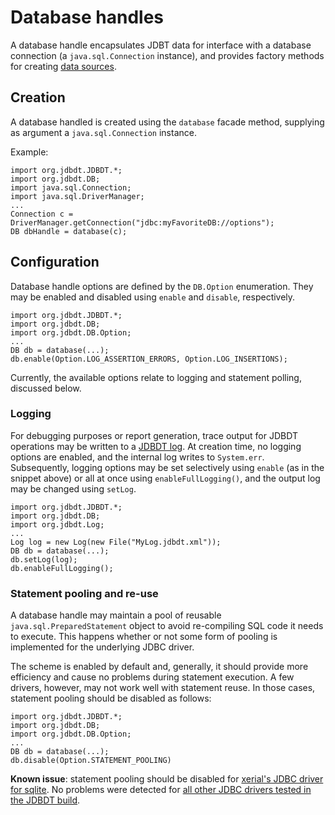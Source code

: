 # Database handles

A database handle encapsulates JDBT data for interface with a database 
connection (a `java.sql.Connection` instance), and provides factory 
methods for creating [data sources](DataSources.html). 

## Creation  
<a name="Creation"></a>

A database handled is created using the `database` facade method, supplying as
argument a `java.sql.Connection` instance.

Example:

	import org.jdbdt.JDBDT.*;
	import org.jdbdt.DB; 
	import java.sql.Connection;
	import java.sql.DriverManager;
	...
	Connection c = DriverManager.getConnection("jdbc:myFavoriteDB://options");
	DB dbHandle = database(c);

## Configuration 
<a name="Configuration"></a>


Database handle options are defined by the `DB.Option` enumeration.
They may be enabled and disabled using  `enable` and `disable`, respectively. 

    import org.jdbdt.JDBDT.*;
    import org.jdbdt.DB;
    import org.jdbdt.DB.Option;
    ...
	DB db = database(...);
	db.enable(Option.LOG_ASSERTION_ERRORS, Option.LOG_INSERTIONS);

Currently, the available options relate to logging and statement polling, discussed below. 

### Logging
<a name="Logging"></a>


For debugging purposes or report generation, trace output for JDBDT operations may be written to a [JDBDT log](Logs.html). At creation time, no logging options are enabled,
and the internal log writes to `System.err`.  Subsequently,
logging options may be set selectively using `enable` (as in the snippet above) or 
all at once using `enableFullLogging()`, and the output log may be changed using `setLog`.

	import org.jdbdt.JDBDT.*;
    import org.jdbdt.DB;
    import org.jdbdt.Log;
    ...
    Log log = new Log(new File("MyLog.jdbdt.xml"));
	DB db = database(...);
	db.setLog(log);
	db.enableFullLogging();
	
### Statement pooling and re-use
<a name="StatementPooling"></a>

A database handle may maintain a pool of reusable `java.sql.PreparedStatement` object
to avoid re-compiling SQL code it needs to execute. This happens whether or not some form of
pooling is implemented for the underlying JDBC driver. 

The scheme is enabled by default and, generally, it should provide
more efficiency and cause no problems during statement execution.
A few drivers, however, may not work well with statement reuse.
In those cases, statement pooling should be disabled as follows:

    import org.jdbdt.JDBDT.*;
    import org.jdbdt.DB;
    import org.jdbdt.DB.Option;
    ...
	DB db = database(...);
	db.disable(Option.STATEMENT_POOLING)

**Known issue**: statement pooling should be disabled for 
[xerial's JDBC driver for sqlite](https://github.com/xerial/sqlite-jdbc). 
No problems were detected for [all other JDBC drivers tested in the JDBDT build](Compatibility.html).

	